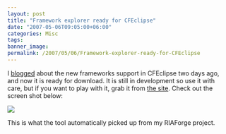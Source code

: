 ```yaml
---
layout: post
title: "Framework explorer ready for CFEclipse"
date: "2007-05-06T09:05:00+06:00"
categories: Misc 
tags: 
banner_image: 
permalink: /2007/05/06/Framework-explorer-ready-for-CFEclipse
---
```


I <a href="http://ray.camdenfamily.com/index.cfm/2007/5/4/cfObjective--Mark-Drew-and-CFEclipse">blogged</a> about the new frameworks support in CFEclipse two days ago, and now it is ready for download. It is still in development so use it with care, but if you want to play with it, grab it from <a href="http://www.cfeclipse.org/index.cfm?event=page&page=download">the site</a>. Check out the screen shot below:

<img src="http://ray.camdenfamily.com/images/frameworks.jpg">

This is what the tool automatically picked up from my RIAForge project.
